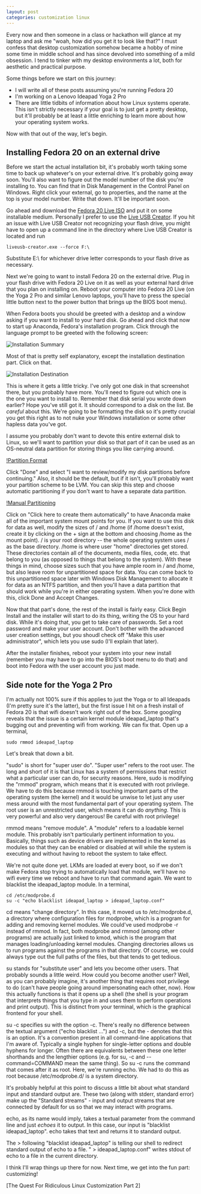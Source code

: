 ```yaml
---
layout: post
categories: customization linux
---
```


Every now and then someone in a class or hackathon will glance at my laptop
and ask me "woah, how did you get it to look like that?" I must confess that
desktop customization somehow became a hobby of mine some time in middle school
and has since devolved into something of a mild obsession. I tend to tinker
with my desktop environments a lot, both for aesthetic and practical purpose.

Some things before we start on this journey:
 * I will write all of these posts assuming you're running Fedora 20
 * I'm working on a Lenovo Ideapad Yoga 2 Pro
 * There are little tidbits of information about how Linux systems operate.
   This isn't strictly necessary if your goal is to just get a pretty desktop,
   but it'll probably be at least a little enriching to learn more about how
   your operating system works.

Now with that out of the way, let's begin.

Installing Fedora 20 on an external drive
-----------------------------------------
Before we start the actual installation bit, it's probably worth taking
some time to back up whatever's on your external drive. It's probably going
away soon. You'll also want to figure out the model number of the disk
you're installing to. You can find that in Disk Management in the Control Panel
on Windows. Right click your external, go to properties, and the name at the
top is your model number. Write that down. It'll be important soon.

Go ahead and download the [Fedora 20 Live ISO][1] and put it on some
installable medium. Personally I prefer to use the [Live USB Creator][2].
If you hit an issue with Live USB Creator not recognizing your flash drive,
you might have to open up a command line in the directory where Live USB
Creator is located and run

    liveusb-creator.exe --force F:\

Substitute E:\ for whichever drive letter corresponds to your flash drive as
necessary.
	
[1]: http://fedoraproject.org/en_GB/get-fedora "Fedora 20 Live ISO Download"
[2]: https://fedorahosted.org/liveusb-creator/ "Live USB Creator Download"

Next we're going to want to install Fedora 20 on the external drive. Plug in
your flash drive with Fedora 20 Live on it as well as your external hard drive
that you plan on installing on. Reboot your computer into Fedora 20 Live
(on the Yoga 2 Pro and similar Lenovo laptops, you'll have to press the special
little button next to the power button that brings up the BIOS boot menu).

When Fedora boots you should be greeted with a desktop and a window asking if
you want to install to your hard disk. Go ahead and click that now to start up
Anaconda, Fedora's installation program. Click through the language prompt to
be greeted with the following screen:

![Installation Summary][3]

Most of that is pretty self explanatory, except the installation destination
part. Click on that.

![Installation Destination][4]

This is where it gets a little tricky. I've only got one disk in that
screenshot there, but you probably have more. You'll need to figure out which
one is the one you want to install to. Remember that disk serial you wrote down
earlier? Hope you've still got it. It should correspond to a disk on the list.
Be *careful* about this. We're going to be formatting the disk so it's pretty
crucial you get this right as to not nuke your Windows installation or some
other hapless data you've got.

I assume you probably don't want to devote this entire external disk to Linux,
so we'll want to partition your disk so that part of it can be used as an
OS-neutral data partition for storing things you like carrying around.

[!Partition Format][5]

Click "Done" and select "I want to review/modify my disk partitions before
continuing." Also, it should be the default, but if it isn't, you'll probably
want your partition scheme to be LVM. You can skip this step and choose
automatic partitioning if you don't want to have a separate data partition.

[!Manual Partitioning][6]

Click on "Click here to create them automatically" to have Anaconda
make all of the important system mount points for you. If you want to use this
disk for data as well, modify the sizes of / and /home (if /home doesn't exist,
create it by clicking on the + sign at the bottom and choosing /home as the
mount point). / is your root directory -- the whole operating system uses / as
the base directory. /home is where user "home" directories get stored. These
directories contain all of the documents, media files, code, etc. that belong
to you (as opposed to things that belong to the system). With these things in
mind, choose sizes such that you have ample room in / and /home, but also leave
room for unpartitioned space for data. You can come back to this unpartitioned
space later with Windows Disk Management to allocate it for data as an NTFS
partition, and then you'll have a data partition that should work while you're
in either operating system. When you're done with this, click Done and
Accept Changes.

[3]: [/images/blog/customization/install_summary.png]
[4]: [/images/blog/customization/install_destination.png]
[5]: [/images/blog/customization/install_partition_1.png]
[6]: [/images/blog/customization/install_partition_2.png]

Now that that part's done, the rest of the install is fairly easy. Click Begin
Install and the installer will start to do its thing, writing the OS to your
hard disk. While it's doing that, you get to take care of passwords. Set a root
password and make your user account. Don't bother with the advanced user
creation settings, but you shoudl check off "Make this user administrator",
which lets you use sudo (I'll explain that later).

After the installer finishes, reboot your system into your new install
(remember you may have to go into the BIOS's boot menu to do that) and
boot into Fedora with the user account you just made.

Side note for the Yoga 2 Pro
----------------------------
I'm actually not 100% sure if this applies to just the Yoga or to all Ideapads
(I'm pretty sure it's the latter), but the first issue I hit on a fresh install
of Fedora 20 is that wifi doesn't work right out of the box. Some googling
reveals that the issue is a certain kernel module ideapad_laptop that's bugging
out and preventing wifi from working. We can fix that. Open up a terminal,

    sudo rmmod ideapad_laptop

Let's break that down a bit.

"sudo" is short for "super user do". "Super user" refers to the root user. The
long and short of it is that Linux has a system of permissions that restrict
what a particular user can do, for security reasons. Here, sudo is modifying
the "rmmod" program, which means that it is executed with root privilege. We
have to do this because rmmod is touching important parts of the operating
system (the kernel) and it would be unwise to let just any user mess around
with the most fundamental part of your operating system. The root user is an
unrestricted user, which means it can do *anything*. This is very powerful and
also very dangerous! Be careful with root privilege!

rmmod means "remove module". A "module" refers to a loadable kernel module.
This probably isn't particularly pertinent information to you. Basically,
things such as device drivers are implemented in the kernel as modules so
that they can be enabled or disabled at will while the system is executing
and without having to reboot the system to take effect.

We're not quite done yet. LKMs are loaded at every boot, so if we don't make
Fedora stop trying to automatically load that module, we'll have no wifi every
time we reboot and have to run that command again. We want to blacklist the 
ideapad_laptop module. In a terminal,

	cd /etc/modprobe.d
	su -c "echo blacklist ideapad_laptop > ideapad_laptop.conf"

cd means "change directory". In this case, it moved us to /etc/modprobe.d,
a directory where configuration files for modprobe, which is a program for
adding and removing kernel modules. We could've used modprobe -r instead of
rmmod. In fact, both modprobe and rmmod (among other programs) are actually
just linked to kmod, which is the program that manages loading/unloading
kernel modules. Changing directories allows us to run programs against the
programs in that directory. Of course, we could always type out the full paths
of the files, but that tends to get tedious.

su stands for "substitute user" and lets you become other users. That probably
sounds a little weird. How could you become another user? Well, as you can
probably imagine, it's another thing that requires root privilege to do
(can't have people going around impersonating each other, now). How this
actually functions is that it opens up a shell (the shell is your program that
interprets things that you type in and uses them to perform operations and
print output). This is distinct from your terminal, which is the graphical
frontend for your shell.

su -c specifies su with the option -c. There's really no difference between
the textual argument ("echo blacklist ...") and -c, but the - denotes that this
is an option. It's a convention present in all command-line applications that
I'm aware of. Typically a single hyphen for single-letter options and double
hyphens for longer. Often there are equivalents between these one letter
shorthands and the lengthier options (e.g. for su, -c and --command=COMMAND
mean the same thing). So su -c runs the command that comes after it as root.
Here, we're running echo. We had to do this as root because
/etc/modprobe.d/ is a system directory.

It's probably helpful at this point to discuss a little bit about what standard
input and standard output are. These two (along with stderr, standard error)
make up the "Standard streams" - input and output streams that are connected by
default for us so that we may interact with programs.

echo, as its name would imply, takes a textual parameter from the command line 
and just *echoes* it to output. In this case, our input is
"blacklist ideapad_laptop". echo takes that text and returns it to standard
output.

The > following "blacklist ideapad_laptop" is telling our shell to redirect
standard output of echo to a file. " > ideapad_laptop.conf" writes stdout of
echo to a file in the current directory.

I think I'll wrap things up there for now. Next time, we get into the fun part:
customizing!

[The Quest For Ridiculous Linux Customization Part 2]